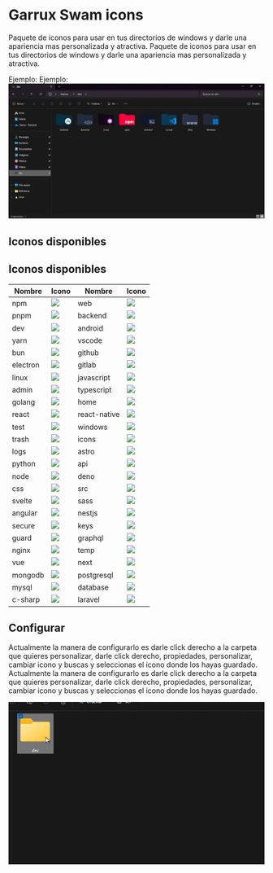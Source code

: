 # Garrux Swam icons

Paquete de iconos para usar en tus directorios de windows y darle una apariencia mas personalizada y atractiva.
Paquete de iconos para usar en tus directorios de windows y darle una apariencia mas personalizada y atractiva.

Ejemplo:
Ejemplo:
![Explorador de archivos de windows](MD/example.png)

## Iconos disponibles
## Iconos disponibles

| Nombre   | Icono                                          | Nombre       | Icono                                              |
| -------- | ---------------------------------------------- | ------------ | -------------------------------------------------- |
| npm      | <img src="ico-128x128/npm.ico" width=40/>      | web          | <img src="ico-128x128/web.ico" width=40/>          |
| pnpm     | <img src="ico-128x128/pnpm.ico" width=40/>     | backend      | <img src="ico-128x128/backend.ico" width=40/>      |
| dev      | <img src="ico-128x128/dev.ico" width=40/>      | android      | <img src="ico-128x128/android.ico" width=40/>      |
| yarn     | <img src="ico-128x128/yarn.ico" width=40/>     | vscode       | <img src="ico-128x128/vscode.ico" width=40/>       |
| bun      | <img src="ico-128x128/bun.ico" width=40/>      | github       | <img src="ico-128x128/github.ico" width=40/>       |
| electron | <img src="ico-128x128/electron.ico" width=40/> | gitlab       | <img src="ico-128x128/gitlab.ico" width=40/>       |
| linux    | <img src="ico-128x128/linux.ico" width=40/>    | javascript   | <img src="ico-128x128/javascript.ico" width=40/>   |
| admin    | <img src="ico-128x128/admin.ico" width=40/>    | typescript   | <img src="ico-128x128/typescript.ico" width=40/>   |
| golang   | <img src="ico-128x128/golang.ico" width=40/>   | home         | <img src="ico-128x128/home.ico" width=40/>         |
| react    | <img src="ico-128x128/react.ico" width=40/>    | react-native | <img src="ico-128x128/react-native.ico" width=40/> |
| test     | <img src="ico-128x128/test.ico" width=40/>     | windows      | <img src="ico-128x128/windows.ico" width=40/>      |
| trash    | <img src="ico-128x128/trash.ico" width=40/>    | icons        | <img src="ico-128x128/icons.ico" width=40/>        |
| logs     | <img src="ico-128x128/logs.ico" width=40/>     | astro        | <img src="ico-128x128/astro.ico" width=40/>        |
| python   | <img src="ico-128x128/python.ico" width=40/>   | api          | <img src="ico-128x128/api.ico" width=40/>          |
| node     | <img src="ico-128x128/node.ico" width=40/>     | deno         | <img src="ico-128x128/deno.ico" width=40/>         |
| css      | <img src="ico-128x128/css.ico" width=40/>      | src          | <img src="ico-128x128/src.ico" width=40/>          |
| svelte   | <img src="ico-128x128/svelte.ico" width=40/>   | sass         | <img src="ico-128x128/sass.ico" width=40/>         |
| angular  | <img src="ico-128x128/angular.ico" width=40/>  | nestjs       | <img src="ico-128x128/nestjs.ico" width=40/>       |
| secure   | <img src="ico-128x128/secure.ico" width=40/>   | keys         | <img src="ico-128x128/keys.ico" width=40/>         |
| guard    | <img src="ico-128x128/guard.ico" width=40/>    | graphql      | <img src="ico-128x128/graphql.ico" width=40/>      |
| nginx    | <img src="ico-128x128/nginx.ico" width=40/>    | temp         | <img src="ico-128x128/temp.ico" width=40/>         |
| vue      | <img src="ico-128x128/vue.ico" width=40/>      | next         | <img src="ico-128x128/next.ico" width=40/>         |
| mongodb  | <img src="ico-128x128/mongodb.ico" width=40/>  | postgresql   | <img src="ico-128x128/postgresql.ico" width=40/>   |
| mysql    | <img src="ico-128x128/mysql.ico" width=40/>    | database     | <img src="ico-128x128/database.ico" width=40/>     |
| c-sharp  | <img src="ico-128x128/c-sharp.ico" width=40/>  | laravel      | <img src="ico-128x128/laravel" width=40/>     |

## Configurar

Actualmente la manera de configurarlo es darle click derecho a la carpeta que quieres personalizar, darle click derecho, propiedades, personalizar, cambiar icono y buscas y seleccionas el icono donde los hayas guardado.
Actualmente la manera de configurarlo es darle click derecho a la carpeta que quieres personalizar, darle click derecho, propiedades, personalizar, cambiar icono y buscas y seleccionas el icono donde los hayas guardado.

![config custom icon folder windows](MD/config.gif)

